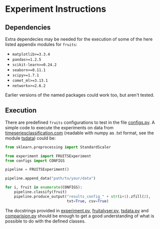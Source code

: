 # Experiment Instructions

## Dependencies

Extra dependecies may be needed for the execution of some of the here listed appendix modules for ``fruits``:

- ``matplotlib>=3.3.4``
- ``pandas>=1.2.5``
- ``scikit-learn>=0.24.2``
- ``seaborn>=0.11.1``
- ``scipy>=1.7.1``
- ``comet_ml>=3.13.1``
- ``networkx>=2.6.2``

Earlier versions of the named packages could work too, but aren't tested.

## Execution

There are predefined ``fruits`` configurations to test in the file [configs.py](/experiments/configs.py).
A simple code to execute the experiments on data from [timeseriesclassification.com](https://timeseriesclassification.com) (readable with numpy as .txt format, see the module [tsdata](/experiments/tsdata.py)) could be:
```python
from sklearn.preprocessing import StandardScaler

from experiment import FRUITSExperiment
from configs import CONFIGS

pipeline = FRUITSExperiment()

pipeline.append_data("path/to/your/data")

for i, fruit in enumerate(CONFIGS):
    pipeline.classify(fruit)
    pipeline.produce_output("results_config_" + str(i+1).zfill(2),
                            txt=True, csv=True)
```
The docstrings provided in [experiment.py](/experiments/experiment.py), [fruitalyser.py](/experiments/fruitalyser.py), [tsdata.py](/experiments/tsdata.py) and [comparision.py](/experiments/comparision.py) should be enough to get a good understanding of what is possible to do with the defined classes.
